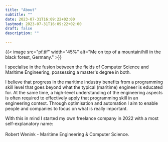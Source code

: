 ```yaml
---
title: "About"
subtitle: ""
date: 2023-07-31T16:09:22+02:00
lastmod: 2023-07-31T16:09:22+02:00
draft: false
description: ""

---
```


<!--more-->
<div class="wrap-around">
{{< image src="pf.tif" width="45%" alt="Me on top of a mountain/hill in the black forest, Germany." >}}

I specialise in the fusion between the fields of Computer Science and Maritime Engineering, possessing a master's degree in both. 

I believe that progress in the maritime industry benefits from a programming skill level that goes beyond what the typical (maritime) engineer is educated for. At the same time, a high-level understanding of the engineering aspects is often required to effectively apply that programming skill in an engineering context. Through optimisation and automation I aim to enable people and companies to focus on what is really important.
<!-- Through -code or process- optimisation and automation, I want to enable others to companies can focus on the subjects that really matter. -->

With this in mind I started my own freelance company in 2022 with a most self-explanatory name:
</br></br><span>Robert Wenink - Maritime Engineering & Computer Science.</span> 
</div>
